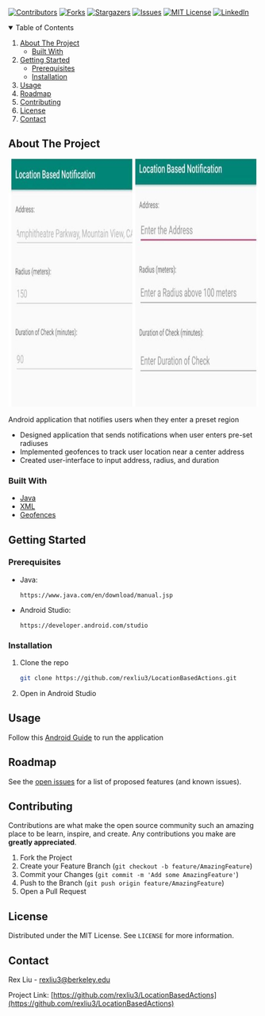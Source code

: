 [![Contributors][contributors-shield]][contributors-url]
[![Forks][forks-shield]][forks-url]
[![Stargazers][stars-shield]][stars-url]
[![Issues][issues-shield]][issues-url]
[![MIT License][license-shield]][license-url]
[![LinkedIn][linkedin-shield]][linkedin-url]

<!-- TABLE OF CONTENTS -->
<details open="open">
  <summary>Table of Contents</summary>
  <ol>
    <li>
      <a href="#about-the-project">About The Project</a>
      <ul>
        <li><a href="#built-with">Built With</a></li>
      </ul>
    </li>
    <li>
      <a href="#getting-started">Getting Started</a>
      <ul>
        <li><a href="#prerequisites">Prerequisites</a></li>
        <li><a href="#installation">Installation</a></li>
      </ul>
    </li>
    <li><a href="#usage">Usage</a></li>
    <li><a href="#roadmap">Roadmap</a></li>
    <li><a href="#contributing">Contributing</a></li>
    <li><a href="#license">License</a></li>
    <li><a href="#contact">Contact</a></li>
  </ol>
</details>



<!-- ABOUT THE PROJECT -->
## About The Project
<p align="center">
  <img width="700" height="500" src="images/screenshot.png">
</p>

Android application that notifies users when they enter a preset region
* Designed application that sends notifications when user enters pre-set radiuses
* Implemented geofences to track user location near a center address
* Created user-interface to input address, radius, and duration

### Built With
* [Java](https://www.java.com/en/)
* [XML](https://www.xml.com/)
* [Geofences](https://developers.google.com/location-context/geofencing)


## Getting Started
### Prerequisites
* Java:
  ```
  https://www.java.com/en/download/manual.jsp
  ```
* Android Studio:
  ```
  https://developer.android.com/studio
  ```

### Installation
1. Clone the repo
   ```sh
   git clone https://github.com/rexliu3/LocationBasedActions.git
   ```
2. Open in Android Studio


<!-- USAGE -->
## Usage
Follow this [Android Guide](https://developer.android.com/training/basics/firstapp/running-app) to run the application


<!-- ROADMAP -->
## Roadmap
See the [open issues](https://github.com/rexliu3/LocationBasedActions/issues) for a list of proposed features (and known issues).


<!-- CONTRIBUTING -->
## Contributing
Contributions are what make the open source community such an amazing place to be learn, inspire, and create. Any contributions you make are **greatly appreciated**.

1. Fork the Project
2. Create your Feature Branch (`git checkout -b feature/AmazingFeature`)
3. Commit your Changes (`git commit -m 'Add some AmazingFeature'`)
4. Push to the Branch (`git push origin feature/AmazingFeature`)
5. Open a Pull Request


<!-- LICENSE -->
## License
Distributed under the MIT License. See `LICENSE` for more information.


<!-- CONTACT -->
## Contact
Rex Liu - rexliu3@berkeley.edu

Project Link: [https://github.com/rexliu3/LocationBasedActions](https://github.com/rexliu3/LocationBasedActions)


[contributors-shield]: https://img.shields.io/github/contributors/rexliu3/LocationBasedActions?style=for-the-badge
[contributors-url]: https://github.com/rexliu3/LocationBasedActions/graphs/contributors
[forks-shield]: https://img.shields.io/github/forks/rexliu3/LocationBasedActions?style=for-the-badge
[forks-url]: https://github.com/rexliu3/LocationBasedActions/network/members
[stars-shield]: https://img.shields.io/github/stars/rexliu3/LocationBasedActions?style=for-the-badge
[stars-url]: https://github.com/rexliu3/LocationBasedActions/stargazers
[issues-shield]: https://img.shields.io/github/issues/rexliu3/LocationBasedActions?style=for-the-badge
[issues-url]: https://github.com/rexliu3/LocationBasedActions/issues
[license-shield]: https://img.shields.io/github/license/othneildrew/Best-README-Template.svg?style=for-the-badge
[license-url]: https://github.com/rexliu3/LocationBasedActions/blob/master/LICENSE.txt
[linkedin-shield]: https://img.shields.io/badge/-LinkedIn-black.svg?style=for-the-badge&logo=linkedin&colorB=555
[linkedin-url]: https://linkedin.com/in/rexliu3
